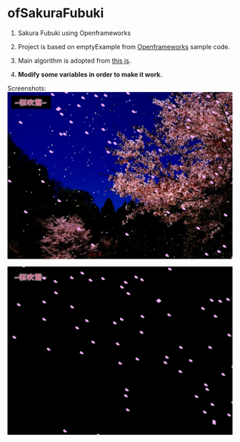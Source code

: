 # ofSakuraFubuki
1. Sakura Fubuki using Openframeworks

2. Project is based on emptyExample from [Openframeworks](http://openframeworks.jp/download/) sample code.

3. Main algorithm is adopted from [this js](http://plusone.jpn.org/javascript/sample/movie/sakura.html).

4. **Modify some variables in order to make it work.**

Screenshots:
![alt text](https://raw.githubusercontent.com/giga811/ofSakuraFubuki/master/sakura_capt1.png "capture1")

![alt text](https://raw.githubusercontent.com/giga811/ofSakuraFubuki/master/sakura_capt2.png "capture2")